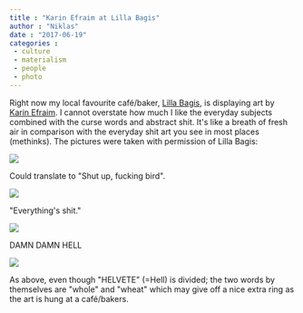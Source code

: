 ```yaml
---
title : "Karin Efraim at Lilla Bagis"
author : "Niklas"
date : "2017-06-19"
categories : 
 - culture
 - materialism
 - people
 - photo
---
```


Right now my local favourite café/baker, [Lilla Bagis](https://www.facebook.com/lillabagis/), is displaying art by [Karin Efraim](https://www.facebook.com/KarinEfraimHenriksson). I cannot overstate how much I like the everyday subjects combined with the curse words and abstract shit. It's like a breath of fresh air in comparison with the everyday shit art you see in most places (methinks). The pictures were taken with permission of Lilla Bagis:

[![](https://niklasblog.com/wp-content/IMG_20170618_142135.jpg)](https://niklasblog.com/wp-content/IMG_20170618_142135.jpg)

Could translate to "Shut up, fucking bird".

[![](https://niklasblog.com/wp-content/IMG_20170618_142140.jpg)](https://niklasblog.com/wp-content/IMG_20170618_142140.jpg)

"Everything's shit."

[![](https://niklasblog.com/wp-content/IMG_20170618_142130.jpg)](https://niklasblog.com/wp-content/IMG_20170618_142130.jpg)

DAMN DAMN HELL

[![](https://niklasblog.com/wp-content/IMG_20170618_142127.jpg)](https://niklasblog.com/wp-content/IMG_20170618_142127.jpg)

As above, even though "HELVETE" (=Hell) is divided; the two words by themselves are "whole" and "wheat" which may give off a nice extra ring as the art is hung at a café/bakers.
